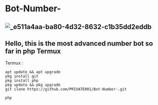 # Bot-Number-
![_e511a4aa-ba80-4d32-8632-c1b35dd2eddb](https://github.com/PRIVATE001/Bot-Number-/assets/155662747/528e7e12-2096-4de6-98f5-57f0249c25e8) 
---------------------------------  
Hello, this is the most advanced number bot so far in php
Termux 
---------------------------------  
Termux :
```
apt update && apt upgrade
pkg install git
pkg install php
pkg update && pkg upgrade
git clone https://github.com/PRIVATE001/Bot-Number-.git

php 
